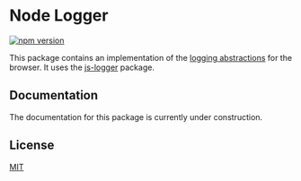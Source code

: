 # Node Logger

[![npm version](https://badge.fury.io/js/@js-soft%2fweb-logger.svg)](https://www.npmjs.com/package/@js-soft/web-logger)

This package contains an implementation of the [logging abstractions](https://www.npmjs.com/package/@js-soft/logging-abstractions) for the browser. It uses the [js-logger](https://www.npmjs.com/package/js-logger) package.

## Documentation

The documentation for this package is currently under construction.

## License

[MIT](LICENSE)
